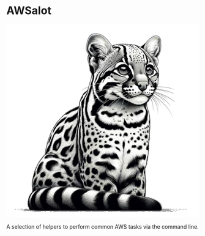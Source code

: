 # AWSalot

![logo](./.docs/logo.png)

A selection of helpers to perform common AWS tasks via the command line.
